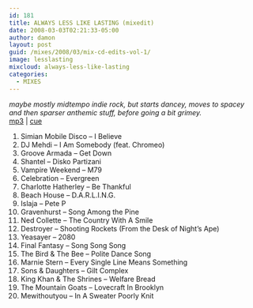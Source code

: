 ```yaml
---
id: 181
title: ALWAYS LESS LIKE LASTING (mixedit)
date: 2008-03-03T02:21:33-05:00
author: damon
layout: post
guid: /mixes/2008/03/mix-cd-edits-vol-1/
image: lesslasting
mixcloud: always-less-like-lasting
categories:
  - MIXES
---
```


_maybe mostly midtempo indie rock, but starts dancey, moves to spacey and then sparser anthemic stuff, before going a bit grimey._  
[mp3](https://storage.googleapis.com/radioslipstream/radio/mixes/alwayslesslikelasting.mp3) | [cue](https://storage.googleapis.com/radioslipstream/radio/mixes/alwayslesslikelasting.cue)

1. Simian Mobile Disco – I Believe  
2. DJ Mehdi – I Am Somebody (feat. Chromeo)  
3. Groove Armada – Get Down  
4. Shantel – Disko Partizani  
5. Vampire Weekend – M79  
6. Celebration – Evergreen  
7. Charlotte Hatherley – Be Thankful  
8. Beach House – D.A.R.L.I.N.G.  
9. Islaja – Pete P  
10. Gravenhurst – Song Among the Pine  
11. Ned Collette – The Country With A Smile  
12. Destroyer – Shooting Rockets (From the Desk of Night’s Ape)  
13. Yeasayer – 2080  
14. Final Fantasy – Song Song Song  
15. The Bird & The Bee – Polite Dance Song  
16. Marnie Stern – Every Single Line Means Something  
17. Sons & Daughters – Gilt Complex  
18. King Khan & The Shrines – Welfare Bread  
19. The Mountain Goats – Lovecraft In Brooklyn  
20. Mewithoutyou – In A Sweater Poorly Knit 